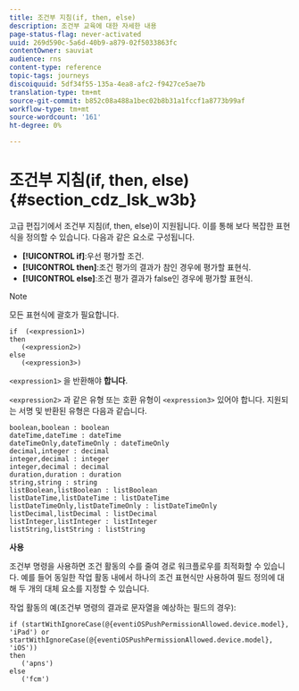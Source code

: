 ```yaml
---
title: 조건부 지침(if, then, else)
description: 조건부 교육에 대한 자세한 내용
page-status-flag: never-activated
uuid: 269d590c-5a6d-40b9-a879-02f5033863fc
contentOwner: sauviat
audience: rns
content-type: reference
topic-tags: journeys
discoiquuid: 5df34f55-135a-4ea8-afc2-f9427ce5ae7b
translation-type: tm+mt
source-git-commit: b852c08a488a1bec02b8b31a1fccf1a8773b99af
workflow-type: tm+mt
source-wordcount: '161'
ht-degree: 0%

---
```



# 조건부 지침(if, then, else) {#section_cdz_lsk_w3b}

고급 편집기에서 조건부 지침(if, then, else)이 지원됩니다. 이를 통해 보다 복잡한 표현식을 정의할 수 있습니다. 다음과 같은 요소로 구성됩니다.

* **[!UICONTROL if]**:우선 평가할 조건.
* **[!UICONTROL then]**:조건 평가의 결과가 참인 경우에 평가할 표현식.
* **[!UICONTROL else]**:조건 평가 결과가 false인 경우에 평가할 표현식.

>[!NOTE]
>
>모든 표현식에 괄호가 필요합니다.

```
if  (<expression1>)
then
   (<expression2>)
else
   (<expression3>)
```

`<expression1>` 을 반환해야 **합니다**.

`<expression2>` 과 같은 유형 또는 호환 유형이 `<expression3>` 있어야 합니다. 지원되는 서명 및 반환된 유형은 다음과 같습니다.

```
boolean,boolean : boolean
dateTime,dateTime : dateTime
dateTimeOnly,dateTimeOnly : dateTimeOnly
decimal,integer : decimal
integer,decimal : integer
integer,decimal : decimal
duration,duration : duration
string,string : string
listBoolean,listBoolean : listBoolean
listDateTime,listDateTime : listDateTime
listDateTimeOnly,listDateTimeOnly : listDateTimeOnly
listDecimal,listDecimal : listDecimal
listInteger,listInteger : listInteger
listString,listString : listString
```

**사용**

조건부 명령을 사용하면 조건 활동의 수를 줄여 경로 워크플로우를 최적화할 수 있습니다. 예를 들어 동일한 작업 활동 내에서 하나의 조건 표현식만 사용하여 필드 정의에 대해 두 개의 대체 요소를 지정할 수 있습니다.

작업 활동의 예(조건부 명령의 결과로 문자열을 예상하는 필드의 경우):

```
if (startWithIgnoreCase(@{eventiOSPushPermissionAllowed.device.model}, 'iPad') or startWithIgnoreCase(@{eventiOSPushPermissionAllowed.device.model}, 'iOS'))
then
   ('apns')
else
   ('fcm')
```
